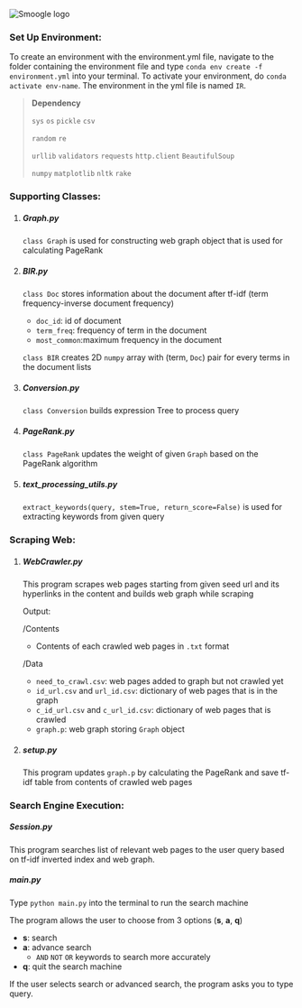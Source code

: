 

![Smoogle logo](https://raw.githubusercontent.com/lequytra/Search-Engine/master/Smoogle.png?token=AIDPAJET32NLGU5G57ETJZS5RK6V4)

### Set Up Environment:
To create an environment with the environment.yml file, navigate to the folder containing the environment file and type ```conda env create -f environment.yml``` into your terminal. To activate your environment, do ```conda activate env-name```. The environment in the yml file is named ```IR```. 

> **Dependency**
>
> ```sys```  ```os```  ```pickle```   ```csv```
>
> ```random```  ```re```
>
> ```urllib```   ```validators```  ```requests```  ```http.client```  ```BeautifulSoup```  
>
> ```numpy```    ```matplotlib```  ```nltk```    ```rake``` 

### Supporting Classes:

1. ##### Graph.py

   ```class Graph``` is used for constructing web graph object that is used for calculating PageRank

2. ##### BIR.py

   ```class Doc``` stores information about the document after tf-idf  (term frequency-inverse document frequency)

   - ```doc_id```: id of document
   - ```term_freq```: frequency of term in the document
   - ```most_common```:maximum frequency in the document

   ```class BIR``` creates 2D ```numpy``` array with (term, ```Doc```) pair for every terms in the document lists

3. ##### Conversion.py

   ```class Conversion``` builds expression Tree to process query

4. ##### PageRank.py

   ```class PageRank``` updates the weight of given ```Graph``` based on the PageRank algorithm

5. ##### text_processing_utils.py

   ```extract_keywords(query, stem=True, return_score=False)``` is used for extracting keywords from given query

### Scraping Web:

1. ##### WebCrawler.py

   This program scrapes web pages starting from given seed url and its hyperlinks in the content and builds web graph while scraping 

   Output: 

   /Contents		

   - Contents of each crawled web pages in ```.txt``` format

   /Data

   - ```need_to_crawl.csv```: web pages added to graph but not crawled yet
   - ```id_url.csv``` and ```url_id.csv```: dictionary of web pages that is in the graph
   - ```c_id_url.csv``` and ```c_url_id.csv```: dictionary of web pages that is crawled
   - ```graph.p```: web graph storing ```Graph``` object

2. ##### setup.py

   This program updates ```graph.p``` by calculating the PageRank and save tf-idf table from contents of crawled web pages

### Search Engine Execution:

##### Session.py

This program searches list of relevant web pages to the user query based on tf-idf inverted index and web graph.

##### main.py

Type ```python main.py``` into the terminal to run the search machine

The program allows the user to choose from 3 options (**s**, **a**, **q**)

- **s**: search
- **a**: advance search
  - ```AND``` ```NOT``` ``OR`` keywords to search more accurately
- **q**: quit the search machine

If the user selects search or advanced search, the program asks you to type query.



